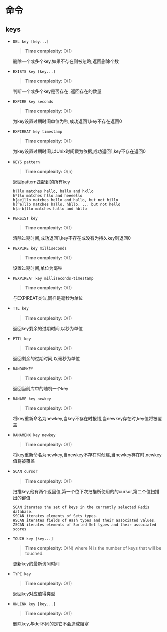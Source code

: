 # 命令

## keys

- `DEL key [key...]` 

  > **Time complexity:** O(1)

  删除一个或多个key,如果不存在则被忽略;返回删除个数

- `EXISTS key [key...]`

  > **Time complexity:** O(1)

  判断一个或多个key是否存在 ,返回存在的数量

- `EXPIRE key seconds`

  > **Time complexity:** O(1)

  为key设置过期时间单位为秒,成功返回1,key不存在返回0

- `EXPIREAT key timestamp`

  > **Time complexity:** O(1)

  为key设置过期时间,以Unix时间戳为依据,成功返回1,key不存在返回0

- `KEYS pattern`

  > **Time complexity:** O(n)

  返回pattern匹配到的所有key

  ```
  h?llo matches hello, hallo and hxllo
  h*llo matches hllo and heeeello
  h[ae]llo matches hello and hallo, but not hillo
  h[^e]llo matches hallo, hbllo, ... but not hello
  h[a-b]llo matches hallo and hbllo
  ```

- `PERSIST key`

  > **Time complexity:** O(1)

  清除过期时间,成功返回1,key不存在或没有为持久key则返回0

- `PEXPIRE key milliseconds`

  > **Time complexity:** O(1)

  设置过期时间,单位为毫秒

- `PEXPIREAT key milliseconds-timestamp`

  > **Time complexity:** O(1)

  与EXPIREAT类似,同样是毫秒为单位

- `TTL key`

  > **Time complexity:** O(1)

  返回key剩余的过期时间,以秒为单位

- `PTTL key`

  > **Time complexity:** O(1)

  返回剩余的过期时间,以毫秒为单位

- `RANDOMKEY`

  > **Time complexity:** O(1)

  返回当前库中的随机一个key

- `RANAME key newkey`

  > **Time complexity:** O(1)

  将key重新命名为newkey,当key不存在时报错,当newkey存在时,key值将被覆盖

- `RANAMENX key newkey`

  > **Time complexity:** O(1)

  将key重新命名为newkey,当newkey不存在时创建,当newkey存在时,newkey值将被覆盖

- `SCAN cursor`

  > **Time complexity:** O(1)

  扫描key,他有两个返回值,第一个位下次扫描所使用的的cursor,第二个位扫描出的键值

  ```
  SCAN iterates the set of keys in the currently selected Redis database.
  SSCAN iterates elements of Sets types.
  HSCAN iterates fields of Hash types and their associated values.
  ZSCAN iterates elements of Sorted Set types and their associated scores
  ```

- `TOUCH key [key...]`

  > **Time complexity:** O(N) where N is the number of keys that will be touched.

  更新key的最新访问时间

- `TYPE key`

  > **Time complexity:** O(1) 

  返回key对应值得类型

- `UNLINK key [key...]`

  > **Time complexity:** O(1) 

  删除key,与del不同的是它不会造成阻塞